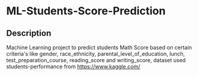 # ML-Students-Score-Prediction


## Description

Machine Learning project to predict students Math Score based on certain criteria's like gender, race_ethnicity, parental_level_of_education, lunch, test_preparation_course, reading_score and writing_score, dataset used students-performance from https://www.kaggle.com/
